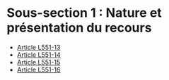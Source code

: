 # Sous-section 1 : Nature et présentation du recours

- [Article L551-13](article-l551-13.md)
- [Article L551-14](article-l551-14.md)
- [Article L551-15](article-l551-15.md)
- [Article L551-16](article-l551-16.md)
